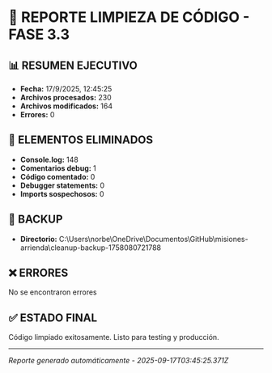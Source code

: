 # 🧹 REPORTE LIMPIEZA DE CÓDIGO - FASE 3.3

## 📊 RESUMEN EJECUTIVO
- **Fecha:** 17/9/2025, 12:45:25
- **Archivos procesados:** 230
- **Archivos modificados:** 164
- **Errores:** 0

## 🧹 ELEMENTOS ELIMINADOS
- **Console.log:** 148
- **Comentarios debug:** 1
- **Código comentado:** 0
- **Debugger statements:** 0
- **Imports sospechosos:** 0

## 📁 BACKUP
- **Directorio:** C:\Users\norbe\OneDrive\Documentos\GitHub\misiones-arrienda\cleanup-backup-1758080721788

## ❌ ERRORES
No se encontraron errores

## ✅ ESTADO FINAL
Código limpiado exitosamente. Listo para testing y producción.

---
*Reporte generado automáticamente - 2025-09-17T03:45:25.371Z*
